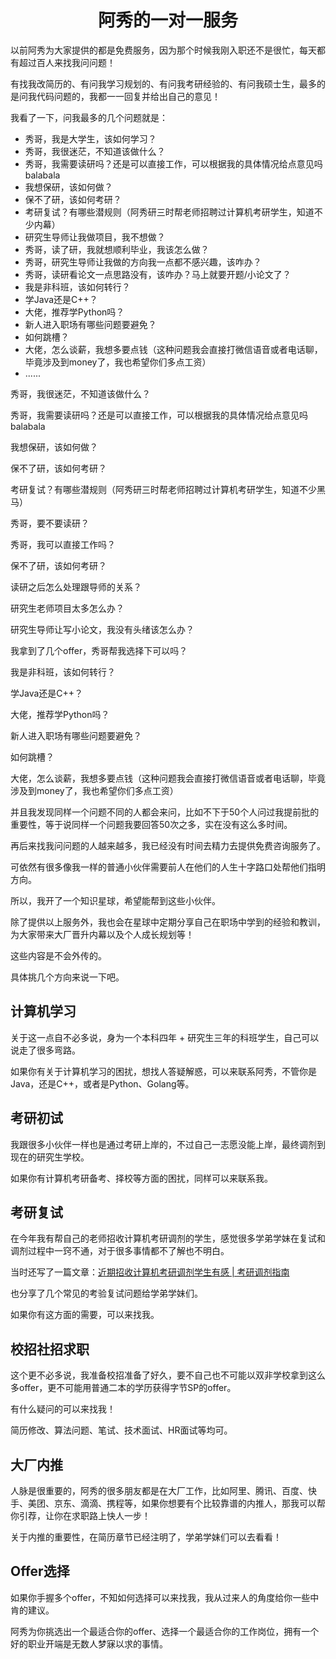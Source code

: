 <p id="一对一服务"></p>

<h1 align="center">阿秀的一对一服务</h1>
以前阿秀为大家提供的都是免费服务，因为那个时候我刚入职还不是很忙，每天都有超过百人来找我问问题！

有找我改简历的、有问我学习规划的、有问我考研经验的、有问我硕士生，最多的是问我代码问题的，我都一一回复并给出自己的意见！

我看了一下，问我最多的几个问题就是：

- 秀哥，我是大学生，该如何学习？
- 秀哥，我很迷茫，不知道该做什么？
- 秀哥，我需要读研吗？还是可以直接工作，可以根据我的具体情况给点意见吗balabala
- 我想保研，该如何做？
- 保不了研，该如何考研？
- 考研复试？有哪些潜规则（阿秀研三时帮老师招聘过计算机考研学生，知道不少内幕）
- 研究生导师让我做项目，我不想做？
- 秀哥，读了研，我就想顺利毕业，我该怎么做？
- 秀哥，研究生导师让我做的方向我一点都不感兴趣，该咋办？
- 秀哥，读研看论文一点思路没有，该咋办？马上就要开题/小论文了？
- 我是非科班，该如何转行？
- 学Java还是C++？
- 大佬，推荐学Python吗？
- 新人进入职场有哪些问题要避免？
- 如何跳槽？
- 大佬，怎么谈薪，我想多要点钱（这种问题我会直接打微信语音或者电话聊，毕竟涉及到money了，我也希望你们多点工资）
- ......

秀哥，我很迷茫，不知道该做什么？

秀哥，我需要读研吗？还是可以直接工作，可以根据我的具体情况给点意见吗balabala

我想保研，该如何做？

保不了研，该如何考研？

考研复试？有哪些潜规则（阿秀研三时帮老师招聘过计算机考研学生，知道不少黑马）

秀哥，要不要读研？

秀哥，我可以直接工作吗？

保不了研，该如何考研？

读研之后怎么处理跟导师的关系？

研究生老师项目太多怎么办？

研究生导师让写小论文，我没有头绪该怎么办？

我拿到了几个offer，秀哥帮我选择下可以吗？

我是非科班，该如何转行？

学Java还是C++？

大佬，推荐学Python吗？

新人进入职场有哪些问题要避免？

如何跳槽？

大佬，怎么谈薪，我想多要点钱（这种问题我会直接打微信语音或者电话聊，毕竟涉及到money了，我也希望你们多点工资）

并且我发现同样一个问题不同的人都会来问，比如不下于50个人问过我提前批的重要性，等于说同样一个问题我要回答50次之多，实在没有这么多时间。

再后来找我问问题的人越来越多，我已经没有时间去精力去提供免费咨询服务了。

可依然有很多像我一样的普通小伙伴需要前人在他们的人生十字路口处帮他们指明方向。

所以，我开了一个知识星球，希望能帮到这些小伙伴。

除了提供以上服务外，我也会在星球中定期分享自己在职场中学到的经验和教训，为大家带来大厂晋升内幕以及个人成长规划等！

这些内容是不会外传的。

具体挑几个方向来说一下吧。

## 计算机学习

关于这一点自不必多说，身为一个本科四年 + 研究生三年的科班学生，自己可以说走了很多弯路。

如果你有关于计算机学习的困扰，想找人答疑解惑，可以来联系阿秀，不管你是Java，还是C++，或者是Python、Golang等。

## 考研初试

我跟很多小伙伴一样也是通过考研上岸的，不过自己一志愿没能上岸，最终调剂到现在的研究生学校。

如果你有计算机考研备考、择校等方面的困扰，同样可以来联系我。

## 考研复试

在今年我有帮自己的老师招收计算机考研调剂的学生，感觉很多学弟学妹在复试和调剂过程中一窍不通，对于很多事情都不了解也不明白。

当时还写了一篇文章：[近期招收计算机考研调剂学生有感 | 考研调剂指南](https://mp.weixin.qq.com/s/mYmAJLTl9BW54iorh_1lZg)

也分享了几个常见的考验复试问题给学弟学妹们。

如果你有这方面的需要，可以来找我。

## 校招社招求职

这个更不必多说，我准备校招准备了好久，要不自己也不可能以双非学校拿到这么多offer，更不可能用普通二本的学历获得字节SP的offer。

有什么疑问的可以来找我！

简历修改、算法问题、笔试、技术面试、HR面试等均可。

## 大厂内推

人脉是很重要的，阿秀的很多朋友都是在大厂工作，比如阿里、腾讯、百度、快手、美团、京东、滴滴、携程等，如果你想要有个比较靠谱的内推人，那我可以帮你引荐，让你在求职路上快人一步！

关于内推的重要性，在简历章节已经注明了，学弟学妹们可以去看看！

## Offer选择

如果你手握多个offer，不知如何选择可以来找我，我从过来人的角度给你一些中肯的建议。

阿秀为你挑选出一个最适合你的offer、选择一个最适合你的工作岗位，拥有一个好的职业开端是无数人梦寐以求的事情。

<!--

不过**希望你能带着你的学习总结 + 面经来找我**，阿秀为你挑选出一个最适合你的offer，我也希望能将你的成功经验分享给后来人。

-->







